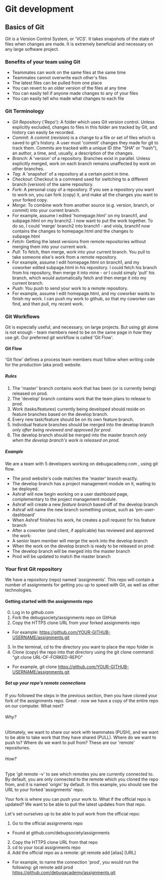 # Git development

## Basics of Git
Git is a Version Control System, or 'VCS'. It takes snapshots of the state of files when changes are made. It is extremely beneficial and necessary on any large software project.

### Benefits of your team using Git
- Teammates can work on the same files at the same time
- Teammates cannot overwrite each other's files
- The latest files can be pulled from one place
- You can revert to an older version of the files at any time
- You can easily tell if anyone made changes to any of your files
- You can easily tell who made what changes to each file

### Git Terminology
- *Git Repository* ('Repo'): A folder which uses Git version control. Unless explicitly excluded, changes to files in this folder are tracked by Git, and history can easily be recorded.
- *Commit*: A commit (revision) is a change to a file or set of files which is saved to git's history. A user must 'commit' changes they made for git to track them. Commits are tracked with a unique ID (the "SHA" or "hash"), an author, a time, and, usually, a description of the changes.
- *Branch*: A 'version' of a repository. Branches exist in parallel. Unless explicitly merged, work on each branch remains unaffected by work on other branches.
- *Tag*: A 'snapshot' of a repository at a certain point in time.
- *Checkout*: Checkout is a command used for switching to a different branch (version) of the same repository.
- *Fork*: A personal copy of a repository. If you see a repository you want to work on, you can fork (copy) it, and make all the changes you want to your forked copy.
- *Merge*: To combine work from another source (e.g. version, branch, or commit) into your current branch.
 - For example, assume I edited 'homepage.html' on my branch1, and subpage.html on my branch2. I now want to put the work together. To do so, I could 'merge' branch2 into branch1 - and viola, branch1 now contains the changes to homepage.html *and* the changes to subpage.html
- *Fetch*: Getting the latest versions from remote repositories without merging them into your current work.
- *Pull*: To fetch, then merge, work into your current branch. You pull to take someone else's work from a remote repository.
 - For example, assume I edit homepage.html on branch1, and my coworker edited subpage.html in *his* repository. I could fetch his branch from his repository, then merge it into mine - or I could simply 'pull' his branch, which would automatically fetch and then merge it into my current branch.
- *Push*: You push to send your work to a remote repository.
 - For example, assume I edit homepage.html, and my coworker wants to finish my work. I can push my work to github, so that my coworker can find, and then pull, my recent work.

### Git Workflows
Git is especially useful, and necessary, on large projects. But using git alone is not enough - team members need to be on the same page in *how* they use git. Our preferred git workflow is called 'Git Flow'.

#### Git Flow
'Git flow' defines a process team members must follow when writing code for the production (aka prod) website.

##### Rules
1. The 'master' branch contains work that has been (or is currently being) released on prod.
2. The 'develop' branch contains work that the team plans to release to prod.
3. Work (tasks/features) currently being developed should reside on feature branches based on the develop branch.
4. Every new task/feature should be on its own feature branch.
5. Individual feature branches should be merged into the develop branch *only after being reviewed and approved for prod*.
6. The develop branch should be merged into the master branch *only when the develop branch's work is released on prod*.

##### Example
We are a team with 5 developers working on debugacademy.com , using git flow.
- The prod website's code matches the 'master' branch exactly.
- The develop branch has a project management module on it, waiting to be deployed.
- Ashraf will now begin working on a user dashboard page, complementary to the project management module.
 - Ashraf will create a new *feature branch* based off of the develop branch
 - Ashraf will name the new branch something unique, such as 'pm-user-dashboard'
- When Ashraf finishes his work, he creates a pull request for his feature branch
- After a coworker (and client, if applicable) has reviewed and approved the work:
 - A senior team member will merge the work into the develop branch
- When the work on the develop branch is ready to be released on prod:
 - The develop branch will be merged into the master branch
 - Prod will be updated to match the master branch

### Your first Git repository
We have a repository (repo) named 'assignments'. This repo will contain a number of assignments for getting you up to speed with Git, as well as other technologies.

#### Getting started with the assignments repo
0. Log in to github.com
1. Fork the debugsociety/assignments repo on GitHub
2. Copy the HTTPS clone URL from your forked assignments repo
- For example: https://github.com/YOUR-GITHUB-USERNAME/assignments.git
3. In the terminal, cd to the directory you want to place the repo folder in
4. Clone (copy) the repo into that directory using the git clone command: "git clone URL-OF-FORKED-REPO"
- For example, git clone https://github.com/YOUR-GITHUB-USERNAME/assignments.git

##### Set up your repo's remote connections
If you followed the steps in the previous section, then you have cloned your fork of the assignments repo. Great - now we have a copy of the entire repo on our computer. What next?

###### Why?
Ultimately, we want to share our work with teammates (PUSH), and we want to be able to take work that they have shared (PULL). Where do we want to push to? Where do we want to pull from? These are our 'remote' repositories.

###### How?
Type 'git remote -v' to see which remotes you are currently connected to. By default, you are only connected to the remote which you cloned the repo from, and it is named 'origin' by default. In this example, you should see the URL to your forked 'assignments' repo.

Your fork is where you can push your work to. What if the official repo is updated? We want to be able to pull the latest updates from that repo.

Let's set ourselves up to be able to pull work from the official repo:
1. Go to the official assignments repo
- Found at github.com/debugsociety/assignments
2. Copy the HTTPS clone URL from that repo
3. cd to your local assignments repo
4. Add the official repo as a remote: git remote add [alias] [URL]
- For example, to name the connection 'prod', you would run the following: git remote add prod https://github.com/debugacademy/assignments.git
